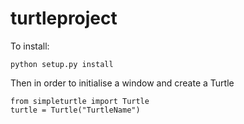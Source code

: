 # turtleproject

To install:

```
python setup.py install
```

Then in order to initialise a window and create a Turtle

```
from simpleturtle import Turtle
turtle = Turtle("TurtleName")
```
